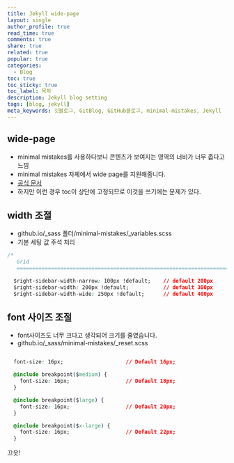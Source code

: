 ```yaml
---
title: Jekyll wide-page
layout: single
author_profile: true
read_time: true
comments: true
share: true
related: true
popular: true
categories:
  - Blog
toc: true
toc_sticky: true
toc_label: 목차
description: Jekyll blog setting
tags: [blog, jekyll]
meta_keywords: 깃블로그, GitBlog, GitHub블로그, minimal-mistakes, Jekyll
---
```


## wide-page

+ minimal mistakes를 사용하다보니 콘텐츠가 보여지는 영역의 너비가 너무 좁다고 느낌
+ minimal mistakes 자체에서 wide page를 지원해줍니다.
+ [공식 문서](https://mmistakes.github.io/minimal-mistakes/docs/layouts/#wide-page)
+ 하지만 이런 경우 toc이 상단에 고정되므로 이것을 쓰기에는 문제가 있다.

## width 조절

+ github.io/_sass 폴더/minimal-mistakes/_variables.scss
+ 기본 세팅 값 주석 처리

```css
/*
   Grid
   ========================================================================== */

  $right-sidebar-width-narrow: 100px !default;    // default 200px
  $right-sidebar-width: 200px !default;           // default 300px
  $right-sidebar-width-wide: 250px !default;      // default 400px
```

## font 사이즈 조절

+ font사이즈도 너무 크다고 생각되어 크기를 줄였습니다.
+ github.io/_sass/minimal-mistakes/_reset.scss

```css

  font-size: 16px;                    // Default 16px;

  @include breakpoint($medium) {
    font-size: 16px;                  // Default 18px;
  }

  @include breakpoint($large) {
    font-size: 16px;                  // Default 20px;
  }

  @include breakpoint($x-large) {
    font-size: 16px;                  // Default 22px;
  }

```

끄읏!